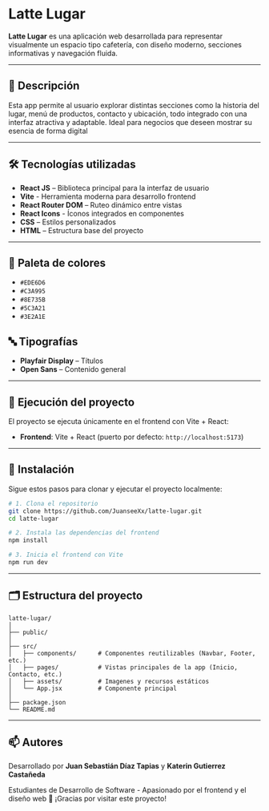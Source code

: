 # Latte Lugar

**Latte Lugar** es una aplicación web desarrollada para representar visualmente un espacio tipo cafetería, con diseño moderno, secciones informativas y navegación fluida.

---

## 📌 Descripción

Esta app permite al usuario explorar distintas secciones como la historia del lugar, menú de productos, contacto y ubicación, todo integrado con una interfaz atractiva y adaptable. Ideal para negocios que deseen mostrar su esencia de forma digital

---

## 🛠️ Tecnologías utilizadas

- **React JS** – Biblioteca principal para la interfaz de usuario
- **Vite** - Herramienta moderna para desarrollo frontend
- **React Router DOM** – Ruteo dinámico entre vistas
- **React Icons** - Íconos integrados en componentes  
- **CSS** – Estilos personalizados  
- **HTML** – Estructura base del proyecto

---

## 🎨 Paleta de colores

- `#EDE6D6`  
- `#C3A995`  
- `#8E735B`  
- `#5C3A21`  
- `#3E2A1E`  

## 🔤 Tipografías

- **Playfair Display** – Títulos  
- **Open Sans** – Contenido general  

---

## 🚀 Ejecución del proyecto

El proyecto se ejecuta únicamente en el frontend con Vite + React:

- **Frontend**: Vite + React (puerto por defecto: `http://localhost:5173`)

---

## 💾 Instalación

Sigue estos pasos para clonar y ejecutar el proyecto localmente:

```bash
# 1. Clona el repositorio
git clone https://github.com/JuanseeXx/latte-lugar.git
cd latte-lugar

# 2. Instala las dependencias del frontend
npm install

# 3. Inicia el frontend con Vite
npm run dev
```

---

## 🗂️ Estructura del proyecto

```
latte-lugar/
│
├── public/
│
├── src/
│   ├── components/      # Componentes reutilizables (Navbar, Footer, etc.)
│   ├── pages/           # Vistas principales de la app (Inicio, Contacto, etc.)
│   ├── assets/          # Imagenes y recursos estáticos
│   └── App.jsx          # Componente principal
│
├── package.json
└── README.md
```

---

## 📫 Autores

Desarrollado por **Juan Sebastián Díaz Tapias** y **Katerin Gutierrez Castañeda**

Estudiantes de Desarrollo de Software - Apasionado por el frontend y el diseño web 
🚀 ¡Gracias por visitar este proyecto!
